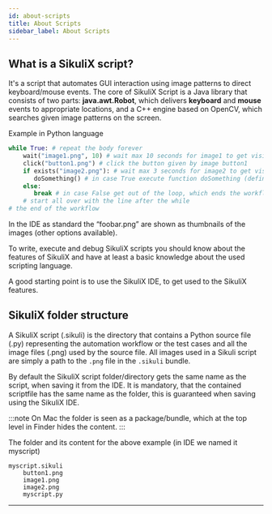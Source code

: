 ```yaml
---
id: about-scripts
title: About Scripts
sidebar_label: About Scripts
---
```


## What is a SikuliX script?

It's a script that automates GUI interaction using image patterns to direct keyboard/mouse events. The core of SikuliX Script is a Java library that consists of two parts: **java.awt.Robot**, which delivers **keyboard** and **mouse** events to appropriate locations, and a C++ engine based on OpenCV, which searches given image patterns on the screen.

Example in Python language
```python
while True: # repeat the body forever
    wait("image1.png", 10) # wait max 10 seconds for image1 to get visible, otherwise die
    click("button1.png") # click the button given by image button1
    if exists("image2.png"): # wait max 3 seconds for image2 to get visible, return True or False
       doSomething() # in case True execute function doSomething (defined somewhere else)
    else:
       break # in case False get out of the loop, which ends the workflow
    # start all over with the line after the while
# the end of the workflow
```
In the IDE as standard the “foobar.png” are shown as thumbnails of the images (other options available).

To write, execute and debug SikuliX scripts you should know about the features of SikuliX and have at least a basic knowledge about the used scripting language.

A good starting point is to use the SikuliX IDE, to get used to the SikuliX features.

## SikuliX folder structure

A SikuliX script (.sikuli) is the directory that contains a Python source file (.py) representing the automation workflow or the test cases and all the image files (.png) used by the source file. All images used in a Sikuli script are simply a path to the <code>.png</code> file in the <code>.sikuli</code> bundle. 

By default the SikuliX script folder/directory gets the same name as the script, when saving it from the IDE. It is mandatory, that the contained scriptfile has the same name as the folder, this is guaranteed when saving using the SikuliX IDE. 

:::note
On Mac the folder is seen as a package/bundle, which at the top level in Finder hides the content.
:::

The folder and its content for the above example (in IDE we named it myscript)

```
myscript.sikuli
    button1.png
    image1.png
    image2.png
    myscript.py
```

---